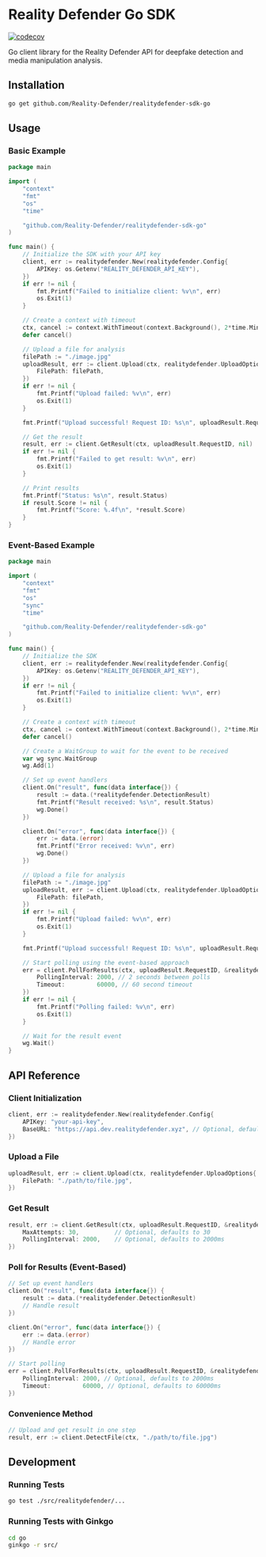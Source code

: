 # Reality Defender Go SDK

[![codecov](https://codecov.io/gh/Reality-Defender/realitydefender-sdk-go/graph/badge.svg?token=TQZSGX3R7Z)](https://codecov.io/gh/Reality-Defender/realitydefender-sdk-go)

Go client library for the Reality Defender API for deepfake detection and media manipulation analysis.

## Installation

```bash
go get github.com/Reality-Defender/realitydefender-sdk-go
```

## Usage

### Basic Example

```go
package main

import (
	"context"
	"fmt"
	"os"
	"time"

	"github.com/Reality-Defender/realitydefender-sdk-go"
)

func main() {
	// Initialize the SDK with your API key
	client, err := realitydefender.New(realitydefender.Config{
		APIKey: os.Getenv("REALITY_DEFENDER_API_KEY"),
	})
	if err != nil {
		fmt.Printf("Failed to initialize client: %v\n", err)
		os.Exit(1)
	}

	// Create a context with timeout
	ctx, cancel := context.WithTimeout(context.Background(), 2*time.Minute)
	defer cancel()

	// Upload a file for analysis
	filePath := "./image.jpg"
	uploadResult, err := client.Upload(ctx, realitydefender.UploadOptions{
		FilePath: filePath,
	})
	if err != nil {
		fmt.Printf("Upload failed: %v\n", err)
		os.Exit(1)
	}

	fmt.Printf("Upload successful! Request ID: %s\n", uploadResult.RequestID)

	// Get the result
	result, err := client.GetResult(ctx, uploadResult.RequestID, nil)
	if err != nil {
		fmt.Printf("Failed to get result: %v\n", err)
		os.Exit(1)
	}

	// Print results
	fmt.Printf("Status: %s\n", result.Status)
	if result.Score != nil {
		fmt.Printf("Score: %.4f\n", *result.Score)
	}
}
```

### Event-Based Example

```go
package main

import (
	"context"
	"fmt"
	"os"
	"sync"
	"time"

	"github.com/Reality-Defender/realitydefender-sdk-go"
)

func main() {
	// Initialize the SDK
	client, err := realitydefender.New(realitydefender.Config{
		APIKey: os.Getenv("REALITY_DEFENDER_API_KEY"),
	})
	if err != nil {
		fmt.Printf("Failed to initialize client: %v\n", err)
		os.Exit(1)
	}

	// Create a context with timeout
	ctx, cancel := context.WithTimeout(context.Background(), 2*time.Minute)
	defer cancel()

	// Create a WaitGroup to wait for the event to be received
	var wg sync.WaitGroup
	wg.Add(1)

	// Set up event handlers
	client.On("result", func(data interface{}) {
		result := data.(*realitydefender.DetectionResult)
		fmt.Printf("Result received: %s\n", result.Status)
		wg.Done()
	})

	client.On("error", func(data interface{}) {
		err := data.(error)
		fmt.Printf("Error received: %v\n", err)
		wg.Done()
	})

	// Upload a file for analysis
	filePath := "./image.jpg"
	uploadResult, err := client.Upload(ctx, realitydefender.UploadOptions{
		FilePath: filePath,
	})
	if err != nil {
		fmt.Printf("Upload failed: %v\n", err)
		os.Exit(1)
	}

	fmt.Printf("Upload successful! Request ID: %s\n", uploadResult.RequestID)

	// Start polling using the event-based approach
	err = client.PollForResults(ctx, uploadResult.RequestID, &realitydefender.PollOptions{
		PollingInterval: 2000, // 2 seconds between polls
		Timeout:         60000, // 60 second timeout
	})
	if err != nil {
		fmt.Printf("Polling failed: %v\n", err)
		os.Exit(1)
	}

	// Wait for the result event
	wg.Wait()
}
```

## API Reference

### Client Initialization

```go
client, err := realitydefender.New(realitydefender.Config{
    APIKey: "your-api-key",
    BaseURL: "https://api.dev.realitydefender.xyz", // Optional, defaults to production
})
```

### Upload a File

```go
uploadResult, err := client.Upload(ctx, realitydefender.UploadOptions{
    FilePath: "./path/to/file.jpg",
})
```

### Get Result

```go
result, err := client.GetResult(ctx, uploadResult.RequestID, &realitydefender.GetResultOptions{
    MaxAttempts: 30,          // Optional, defaults to 30
    PollingInterval: 2000,    // Optional, defaults to 2000ms
})
```

### Poll for Results (Event-Based)

```go
// Set up event handlers
client.On("result", func(data interface{}) {
    result := data.(*realitydefender.DetectionResult)
    // Handle result
})

client.On("error", func(data interface{}) {
    err := data.(error)
    // Handle error
})

// Start polling
err = client.PollForResults(ctx, uploadResult.RequestID, &realitydefender.PollOptions{
    PollingInterval: 2000, // Optional, defaults to 2000ms
    Timeout:         60000, // Optional, defaults to 60000ms
})
```

### Convenience Method

```go
// Upload and get result in one step
result, err := client.DetectFile(ctx, "./path/to/file.jpg")
```

## Development

### Running Tests

```bash
go test ./src/realitydefender/...
```

### Running Tests with Ginkgo

```bash
cd go
ginkgo -r src/
``` 